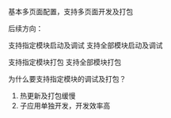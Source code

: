 基本多页面配置，支持多页面开发及打包

后续方向：

支持指定模块启动及调试
支持全部模块启动及调试

支持指定模块打包
支持全部模块打包

为什么要支持指定模块的调试及打包？

1. 热更新及打包缓慢
2. 子应用单独开发，开发效率高
